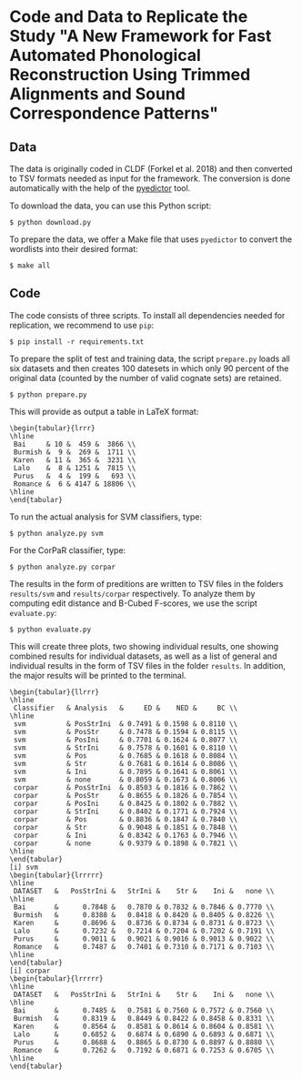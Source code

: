 # Code and Data to Replicate the Study "A New Framework for Fast Automated Phonological Reconstruction Using Trimmed Alignments and Sound Correspondence Patterns"

## Data

The data is originally coded in CLDF (Forkel et al. 2018) and then converted to TSV formats needed as input for the framework. The conversion is done automatically with the help of the [pyedictor](https://github.com/lingpy/pyedictor) tool.  

To download the data, you can use this Python script:

```
$ python download.py
```

To prepare the data, we offer a Make file that uses `pyedictor` to convert the wordlists into their desired format:

```
$ make all
```


## Code

The code consists of three scripts. To install all dependencies needed for replication, we recommend to use `pip`:

```
$ pip install -r requirements.txt
```

To prepare the split of test and training data, the script `prepare.py` loads all six datasets and then creates 100 datesets in which only 90 percent of the original data (counted by the number of valid cognate sets) are retained.

```
$ python prepare.py
```

This will provide as output a table in LaTeX format:

```
\begin{tabular}{lrrr}
\hline
 Bai     & 10 &  459 &  3866 \\
 Burmish &  9 &  269 &  1711 \\
 Karen   & 11 &  365 &  3231 \\
 Lalo    &  8 & 1251 &  7815 \\
 Purus   &  4 &  199 &   693 \\
 Romance &  6 & 4147 & 18806 \\
\hline
\end{tabular}
```

To run the actual analysis for SVM classifiers, type:

```
$ python analyze.py svm
```

For the CorPaR classifier, type:

```
$ python analyze.py corpar
```

The results in the form of preditions are written to TSV files in the folders `results/svm` and `results/corpar` respectively. To analyze them by computing edit distance and B-Cubed F-scores, we use the script `evaluate.py`:

```
$ python evaluate.py
```

This will create three plots, two showing individual results, one showing combined results for individual datasets, as well as a list of general and individual results in the form of TSV files in the folder `results`. In addition, the major results will be printed to the terminal.

```
\begin{tabular}{llrrr}
\hline
 Classifier   & Analysis   &     ED &    NED &     BC \\
\hline
 svm          & PosStrIni  & 0.7491 & 0.1598 & 0.8110 \\
 svm          & PosStr     & 0.7478 & 0.1594 & 0.8115 \\
 svm          & PosIni     & 0.7701 & 0.1624 & 0.8077 \\
 svm          & StrIni     & 0.7578 & 0.1601 & 0.8110 \\
 svm          & Pos        & 0.7685 & 0.1618 & 0.8084 \\
 svm          & Str        & 0.7681 & 0.1614 & 0.8086 \\
 svm          & Ini        & 0.7895 & 0.1641 & 0.8061 \\
 svm          & none       & 0.8059 & 0.1673 & 0.8006 \\
 corpar       & PosStrIni  & 0.8503 & 0.1816 & 0.7862 \\
 corpar       & PosStr     & 0.8655 & 0.1826 & 0.7854 \\
 corpar       & PosIni     & 0.8425 & 0.1802 & 0.7882 \\
 corpar       & StrIni     & 0.8402 & 0.1771 & 0.7924 \\
 corpar       & Pos        & 0.8836 & 0.1847 & 0.7840 \\
 corpar       & Str        & 0.9048 & 0.1851 & 0.7848 \\
 corpar       & Ini        & 0.8342 & 0.1763 & 0.7946 \\
 corpar       & none       & 0.9379 & 0.1898 & 0.7821 \\
\hline
\end{tabular}
[i] svm
\begin{tabular}{lrrrrr}
\hline
 DATASET   &   PosStrIni &   StrIni &    Str &    Ini &   none \\
\hline
 Bai       &      0.7848 &   0.7870 & 0.7832 & 0.7846 & 0.7770 \\
 Burmish   &      0.8388 &   0.8418 & 0.8420 & 0.8405 & 0.8226 \\
 Karen     &      0.8696 &   0.8736 & 0.8734 & 0.8731 & 0.8723 \\
 Lalo      &      0.7232 &   0.7214 & 0.7204 & 0.7202 & 0.7191 \\
 Purus     &      0.9011 &   0.9021 & 0.9016 & 0.9013 & 0.9022 \\
 Romance   &      0.7487 &   0.7401 & 0.7310 & 0.7171 & 0.7103 \\
\hline
\end{tabular}
[i] corpar
\begin{tabular}{lrrrrr}
\hline
 DATASET   &   PosStrIni &   StrIni &    Str &    Ini &   none \\
\hline
 Bai       &      0.7485 &   0.7581 & 0.7560 & 0.7572 & 0.7560 \\
 Burmish   &      0.8319 &   0.8449 & 0.8422 & 0.8458 & 0.8331 \\
 Karen     &      0.8564 &   0.8581 & 0.8614 & 0.8604 & 0.8581 \\
 Lalo      &      0.6852 &   0.6874 & 0.6890 & 0.6893 & 0.6871 \\
 Purus     &      0.8688 &   0.8865 & 0.8730 & 0.8897 & 0.8880 \\
 Romance   &      0.7262 &   0.7192 & 0.6871 & 0.7253 & 0.6705 \\
\hline
\end{tabular}
```
